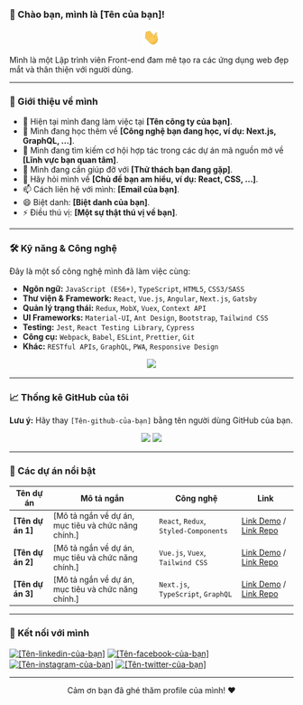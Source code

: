 ### 👋 Chào bạn, mình là [Tên của bạn]!

<p align="center">
  <img src="https://raw.githubusercontent.com/ABSphreak/ABSphreak/master/gifs/Hi.gif" width="30px">
</p>

Mình là một Lập trình viên Front-end đam mê tạo ra các ứng dụng web đẹp mắt và thân thiện với người dùng.

---

### 🚀 Giới thiệu về mình

- 🔭 Hiện tại mình đang làm việc tại **[Tên công ty của bạn]**.
- 🌱 Mình đang học thêm về **[Công nghệ bạn đang học, ví dụ: Next.js, GraphQL, ...]**.
- 👯 Mình đang tìm kiếm cơ hội hợp tác trong các dự án mã nguồn mở về **[Lĩnh vực bạn quan tâm]**.
- 🤔 Mình đang cần giúp đỡ với **[Thử thách bạn đang gặp]**.
- 💬 Hãy hỏi mình về **[Chủ đề bạn am hiểu, ví dụ: React, CSS, ...]**.
- 📫 Cách liên hệ với mình: **[Email của bạn]**.
- 😄 Biệt danh: **[Biệt danh của bạn]**.
- ⚡ Điều thú vị: **[Một sự thật thú vị về bạn]**.

---

### 🛠️ Kỹ năng & Công nghệ

Đây là một số công nghệ mình đã làm việc cùng:

- **Ngôn ngữ:** `JavaScript (ES6+)`, `TypeScript`, `HTML5`, `CSS3/SASS`
- **Thư viện & Framework:** `React`, `Vue.js`, `Angular`, `Next.js`, `Gatsby`
- **Quản lý trạng thái:** `Redux`, `MobX`, `Vuex`, `Context API`
- **UI Frameworks:** `Material-UI`, `Ant Design`, `Bootstrap`, `Tailwind CSS`
- **Testing:** `Jest`, `React Testing Library`, `Cypress`
- **Công cụ:** `Webpack`, `Babel`, `ESLint`, `Prettier`, `Git`
- **Khác:** `RESTful APIs`, `GraphQL`, `PWA`, `Responsive Design`

<p align="center">
  <a href="https://skillicons.dev">
    <img src="https://skillicons.dev/icons?i=js,ts,html,css,sass,react,vue,angular,nextjs,redux,tailwind,jest,webpack,git" />
  </a>
</p>

---

### 📈 Thống kê GitHub của tôi

**Lưu ý:** Hãy thay `[Tên-github-của-bạn]` bằng tên người dùng GitHub của bạn.

<p align="center">
  <img height="180em" src="https://github-readme-stats.vercel.app/api?username=[Tên-github-của-bạn]&show_icons=true&theme=dracula&include_all_commits=true&count_private=true"/>
  <img height="180em" src="https://github-readme-stats.vercel.app/api/top-langs/?username=[Tên-github-của-bạn]&layout=compact&langs_count=7&theme=dracula"/>
</p>

---

### 📂 Các dự án nổi bật

| Tên dự án | Mô tả ngắn | Công nghệ | Link |
|---|---|---|---|
| **[Tên dự án 1]** | [Mô tả ngắn về dự án, mục tiêu và chức năng chính.] | `React`, `Redux`, `Styled-Components` | [Link Demo](http://) / [Link Repo](http://) |
| **[Tên dự án 2]** | [Mô tả ngắn về dự án, mục tiêu và chức năng chính.] | `Vue.js`, `Vuex`, `Tailwind CSS` | [Link Demo](http://) / [Link Repo](http://) |
| **[Tên dự án 3]** | [Mô tả ngắn về dự án, mục tiêu và chức năng chính.] | `Next.js`, `TypeScript`, `GraphQL` | [Link Demo](http://) / [Link Repo](http://) |

---

### 🔗 Kết nối với mình

<p align="left">
<a href="https://linkedin.com/in/[Tên-linkedin-của-bạn]" target="blank"><img align="center" src="https://raw.githubusercontent.com/rahuldkjain/github-profile-readme-generator/master/src/images/icons/Social/linked-in-alt.svg" alt="[Tên-linkedin-của-bạn]" height="30" width="40" /></a>
<a href="https://fb.com/[Tên-facebook-của-bạn]" target="blank"><img align="center" src="https://raw.githubusercontent.com/rahuldkjain/github-profile-readme-generator/master/src/images/icons/Social/facebook.svg" alt="[Tên-facebook-của-bạn]" height="30" width="40" /></a>
<a href="https://instagram.com/[Tên-instagram-của-bạn]" target="blank"><img align="center" src="https://raw.githubusercontent.com/rahuldkjain/github-profile-readme-generator/master/src/images/icons/Social/instagram.svg" alt="[Tên-instagram-của-bạn]" height="30" width="40" /></a>
<a href="https://twitter.com/[Tên-twitter-của-bạn]" target="blank"><img align="center" src="https://raw.githubusercontent.com/rahuldkjain/github-profile-readme-generator/master/src/images/icons/Social/twitter.svg" alt="[Tên-twitter-của-bạn]" height="30" width="40" /></a>
</p>

---
<p align="center">Cảm ơn bạn đã ghé thăm profile của mình! ❤️</p>
